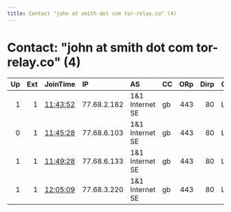```yaml
---
title: Contact "john at smith dot com tor-relay.co" (4)
---
```


# Contact: "john at smith dot com tor-relay.co" (4)

|   Up |   Ext | JoinTime                                                                                            | IP          | AS                  | CC   |   ORp |   Dirp | OS    | Version   | Nickname    |   eFamMembers |
|-----:|------:|:----------------------------------------------------------------------------------------------------|:------------|:--------------------|:-----|------:|-------:|:------|:----------|:------------|--------------:|
|    1 |     1 | [11:43:52](https://metrics.torproject.org/rs.html#details/E353A528A412A25D424DC03E114E0EA5246FBA63) | 77.68.2.182 | 1&amp;1 Internet SE | gb   |   443 |     80 | Linux | 0.4.1.6   | UKServer003 |             1 |
|    0 |     1 | [11:45:28](https://metrics.torproject.org/rs.html#details/AAB672C1AF44045E159CD2689FA81B38EFCC29E3) | 77.68.6.103 | 1&amp;1 Internet SE | gb   |   443 |     80 | Linux | 0.4.1.6   | UKServer001 |             1 |
|    1 |     1 | [11:49:28](https://metrics.torproject.org/rs.html#details/EA2BB7F0CD453376F93FC93852BB31BD435CED9A) | 77.68.6.133 | 1&amp;1 Internet SE | gb   |   443 |     80 | Linux | 0.4.1.6   | UKServer004 |             1 |
|    1 |     1 | [12:05:09](https://metrics.torproject.org/rs.html#details/5401DDC68ECB445CEFF1897402CCEBF41F10AC1B) | 77.68.3.220 | 1&amp;1 Internet SE | gb   |   443 |     80 | Linux | 0.4.1.6   | UKServer002 |             1 |
